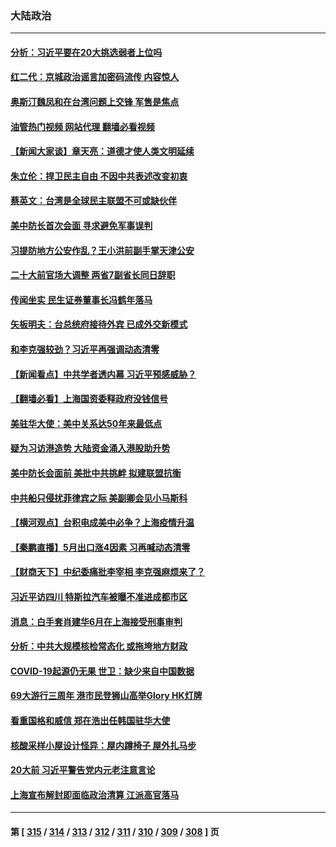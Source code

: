 ### 大陆政治
---
#### [分析：习近平要在20大挑选弱者上位吗](../../pages/ncid277/n13756800.md?06110445) 
#### [红二代：京城政治谣言加密码流传 内容惊人](../../pages/ncid277/n13756750.md?06110445) 
#### [奥斯汀魏凤和在台湾问题上交锋 军售是焦点](../../pages/ncid277/n13756729.md?06110445) 
#### [油管热门视频 网站代理 翻墙必看视频](http://209.222.30.114:81/youtube.html?06110445)
#### [【新闻大家谈】章天亮：道德才使人类文明延续](../../pages/ncid277/n13756684.md?06110445) 
#### [朱立伦：捍卫民主自由 不因中共表述改变初衷](../../pages/ncid277/n13756564.md?06110445) 
#### [蔡英文：台湾是全球民主联盟不可或缺伙伴](../../pages/ncid277/n13756712.md?06110445) 
#### [美中防长首次会面 寻求避免军事误判](../../pages/ncid277/n13756558.md?06110445) 
#### [习提防地方公安作乱？王小洪前副手掌天津公安](../../pages/ncid277/n13756607.md?06110445) 
#### [二十大前官场大调整 两省7副省长同日辞职](../../pages/ncid277/n13756604.md?06110445) 
#### [传闻坐实 民生证券董事长冯鹤年落马](../../pages/ncid277/n13756425.md?06110445) 
#### [矢板明夫：台总统府接待外宾 已成外交新模式](../../pages/ncid277/n13756264.md?06110445) 
#### [和李克强较劲？习近平再强调动态清零](../../pages/ncid277/n13756346.md?06110445) 
#### [【新闻看点】中共学者透内幕 习近平预感威胁？](../../pages/ncid277/n13755958.md?06110445) 
#### [【翻墙必看】上海国资委释政府没钱信号](../../pages/ncid277/n13756240.md?06110445) 
#### [美驻华大使：美中关系达50年来最低点](../../pages/ncid277/n13756184.md?06110445) 
#### [疑为习访港造势 大陆资金涌入港股助升势](../../pages/ncid277/n13756127.md?06110445) 
#### [美中防长会面前 美批中共挑衅 拟建联盟抗衡](../../pages/ncid277/n13755925.md?06110445) 
#### [中共船只侵扰菲律宾之际 美副卿会见小马斯科](../../pages/ncid277/n13755986.md?06110445) 
#### [【横河观点】台积电成美中必争？上海疫情升温](../../pages/ncid277/n13756147.md?06110445) 
#### [【秦鹏直播】5月出口涨4因素 习再喊动态清零](../../pages/ncid277/n13756107.md?06110445) 
#### [【财商天下】中纪委痛批李宰相 李克强麻烦来了？](../../pages/ncid277/n13756070.md?06110445) 
#### [习近平访四川 特斯拉汽车被曝不准进成都市区](../../pages/ncid277/n13755917.md?06110445) 
#### [消息：白手套肖建华6月在上海接受刑事审判](../../pages/ncid277/n13756111.md?06110445) 
#### [分析：中共大规模核检常态化 或拖垮地方财政](../../pages/ncid277/n13756065.md?06110445) 
#### [COVID-19起源仍无果 世卫：缺少来自中国数据](../../pages/ncid277/n13755997.md?06110445) 
#### [69大游行三周年 港市民登狮山高举Glory HK灯牌](../../pages/ncid277/n13756018.md?06110445) 
#### [看重国格和威信 郑在浩出任韩国驻华大使](../../pages/ncid277/n13755994.md?06110445) 
#### [核酸采样小屋设计怪异：屋内蹲椅子 屋外扎马步](../../pages/ncid277/n13755942.md?06110445) 
#### [20大前 习近平警告党内元老注意言论](../../pages/ncid277/n13755205.md?06110445) 
#### [上海宣布解封即面临政治清算 江派高官落马](../../pages/ncid277/n13755851.md?06110445) 

---
#### 第 [ [315](./315.md?06110445) / [314](./314.md?06110445) / [313](./313.md?06110445) / [312](./312.md?06110445) / [311](./311.md?06110445) / [310](./310.md?06110445) / [309](./309.md?06110445) / [308](./308.md?06110445) ] 页
